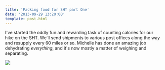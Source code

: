 ```yaml
---
title: 'Packing food for SHT part One'
date: '2013-09-29 13:20:00'
template: post.html
---
```


I've started the oddly fun and rewarding task of counting calories for our hike on the SHT. We'll send shipments to various post offices along the way and resupply every 60 miles or so. Michelle has done an amazing job dehydrating *everything*, and it's now mostly a matter of weighing and separating.

![](http://slowtheory.openphoto.me.s3.amazonaws.com/custom/201309/P1060355-91ae5c_1024x1024.jpg)